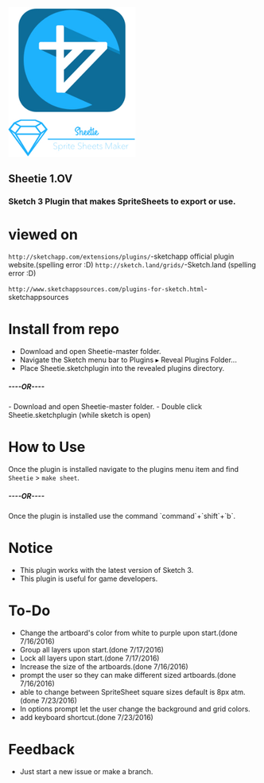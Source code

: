<img height = "300" src = "https://github.com/JoeManto/Sheetie/blob/master/logo.jpg"/>
<h2>Sheetie 1.OV</h2>
<h3>Sketch 3 Plugin that makes SpriteSheets to export or use.</h3>


# viewed on
`http://sketchapp.com/extensions/plugins/`-sketchapp official plugin website.(spelling error :D)
`http://sketch.land/grids/`-Sketch.land (spelling error :D)

`http://www.sketchappsources.com/plugins-for-sketch.html`-sketchappsources

# Install from repo
- Download and open Sheetie-master folder.
- Navigate the Sketch menu bar to Plugins ▸ Reveal Plugins Folder...
- Place Sheetie.sketchplugin into the revealed plugins directory.
<h5>----OR----</h5>
- Download and open Sheetie-master folder.
- Double click Sheetie.sketchplugin (while sketch is open)


# How to Use
Once the plugin is installed navigate to the plugins menu item and find `Sheetie` > `make sheet`.
<h5>----OR----</h5>
Once the plugin is installed use the command `command`+`shift`+`b`.


# Notice
- This plugin works with the latest version of Sketch 3.
- This plugin is useful for game developers.


# To-Do
- Change the artboard's color from white to purple upon start.(done 7/16/2016)
- Group all layers upon start.(done 7/17/2016)
- Lock all layers upon start.(done 7/17/2016)
- Increase the size of the artboards.(done 7/16/2016)
- prompt the user so they can make different sized artboards.(done 7/16/2016)
- able to change between SpriteSheet square sizes default is 8px atm.(done 7/23/2016)
- In options prompt let the user change the background and grid colors.
- add keyboard shortcut.(done 7/23/2016)

# Feedback
- Just start a new issue or make a branch.
